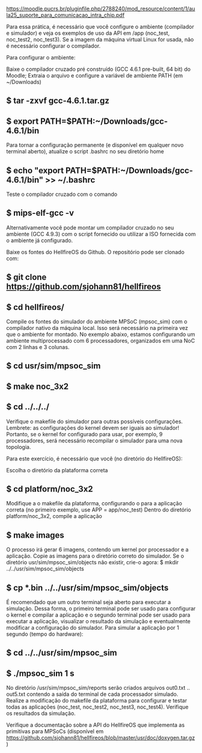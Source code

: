 https://moodle.pucrs.br/pluginfile.php/2788240/mod_resource/content/1/aula25_suporte_para_comunicacao_intra_chip.pdf

Para essa prática, é necessário que você configure o ambiente (compilador e simulador) e veja os exemplos de uso da API em /app (noc_test, noc_test2, noc_test3). Se a imagem da máquina virtual Linux for usada, não é necessário configurar o compilador.

Para configurar o ambiente:

Baixe o compilador cruzado pré construído (GCC 4.6.1 pre-built, 64 bit) do Moodle;
Extraia o arquivo e configure a variável de ambiente PATH (em ~/Downloads)
## $ tar -zxvf gcc-4.6.1.tar.gz
## $ export PATH=$PATH:~/Downloads/gcc-4.6.1/bin
Para tornar a configuração permanente (e disponível em qualquer novo terminal aberto), atualize o script .bashrc no seu diretório home
## $ echo "export PATH=$PATH:~/Downloads/gcc-4.6.1/bin" >> ~/.bashrc
Teste o compilador cruzado com o comando
## $ mips-elf-gcc -v
Alternativamente você pode montar um compilador cruzado no seu ambiente (GCC 4.9.3) com o script fornecido ou utilizar a ISO fornecida com o ambiente já configurado.

Baixe os fontes do HellfireOS do Github. O repositório pode ser clonado com:

## $ git clone https://github.com/sjohann81/hellfireos
## $ cd hellfireos/
Compile os fontes do simulador do ambiente MPSoC (mpsoc_sim) com o compilador nativo da máquina local. Isso será necessário na primeira vez que o ambiente for montado. No exemplo abaixo, estamos configurando um ambiente multiprocessado com 6 processadores, organizados em uma NoC com 2 linhas e 3 colunas. 

## $ cd usr/sim/mpsoc_sim
## $ make noc_3x2
## $ cd ../../../
Verifique o makefile do simulador para outras possíveis configurações. Lembrete: as configurações do kernel devem ser iguais ao simulador! Portanto, se o kernel for configurado para usar, por exemplo, 9 processadores, será necessário recompilar o simulador para uma nova topologia.

Para este exercício, é necessário que você (no diretório do HellfireOS):

Escolha o diretório da plataforma correta
## $ cd platform/noc_3x2
Modifique a o makefile da plataforma, configurando o para a aplicação correta (no primeiro exemplo, use APP = app/noc_test)
Dentro do diretório platform/noc_3x2, compile a aplicação
## $ make images
O processo irá gerar 6 imagens, contendo um kernel por processador e a aplicação. Copie as imagens para o diretório correto do simulador.
Se o diretório usr/sim/mpsoc_sim/objects não existir, crie-o agora: $ mkdir ../../usr/sim/mpsoc_sim/objects
## $ cp *.bin ../../usr/sim/mpsoc_sim/objects
É recomendado que um outro terminal seja aberto para executar a simulação. Dessa forma, o primeiro terminal pode ser usado para configurar o kernel e compilar a aplicação e o segundo terminal pode ser usado para executar a aplicação, visualizar o resultado da simulação e eventualmente modificar a configuração do simulador. Para simular a aplicação por 1 segundo (tempo do hardware):
##  $ cd ../../usr/sim/mpsoc_sim
##  $ ./mpsoc_sim 1 s
No diretório /usr/sim/mpsoc_sim/reports serão criados arquivos out0.txt .. out5.txt contendo a saída do terminal de cada processador simulado.
Realize a modificação do makefile da plataforma para configurar e testar todas as aplicações (noc_test, noc_test2, noc_test3, noc_test4). Verifique os resultados da simulação.

Verifique a documentação sobre a API do HellfireOS que implementa as primitivas para MPSoCs (disponível em https://github.com/sjohann81/hellfireos/blob/master/usr/doc/doxygen.tar.gz)